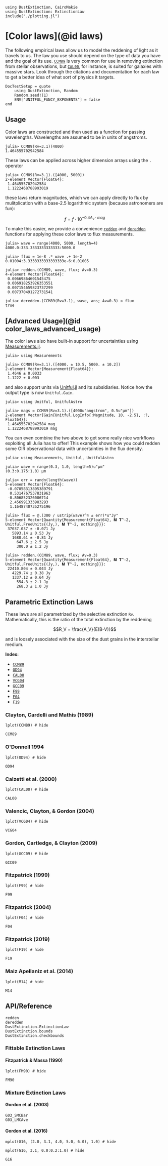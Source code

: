 ```@setup plotting
using DustExtinction, CairoMakie
using DustExtinction: ExtinctionLaw
include("./plotting.jl")
```

# [Color laws](@id laws)

The following empirical laws allow us to model the reddening of light as it travels to us. The law you use should depend on the type of data you have and the goal of its use. [`CCM89`](@ref) is very common for use in removing extinction from stellar observations, but [`CAL00`](@ref), for instance, is suited for galaxies with massive stars. Look through the citations and documentation for each law to get a better idea of what sort of physics it targets.

```@meta
DocTestSetup = quote
    using DustExtinction, Random
    Random.seed!(1)
    ENV["UNITFUL_FANCY_EXPONENTS"] = false
end
```

## Usage

Color laws are constructed and then used as a function for passing wavelengths. Wavelengths are assumed to be in units of angstroms.

```jldoctest
julia> CCM89(Rv=3.1)(4000)
1.464555702942584
```

These laws can be applied across higher dimension arrays using the `.` operator

```jldoctest
julia> CCM89(Rv=3.1).([4000, 5000])
2-element Vector{Float64}:
 1.464555702942584
 1.1222468788993019
```

these laws return magnitudes, which we can apply directly to flux by mulitplication with a base-2.5 logarithmic system (because astronomers are fun):

```math
f = f \cdot 10 ^ {-0.4A_v\cdot mag}
```

To make this easier, we provide a convenience [`redden`](@ref) and [`deredden`](@ref) functions for applying these color laws to flux measurements.

```jldoctest
julia> wave = range(4000, 5000, length=4)
4000.0:333.3333333333333:5000.0

julia> flux = 1e-8 .* wave .+ 1e-2
0.01004:3.3333333333333333e-6:0.01005

julia> redden.(CCM89, wave, flux; Av=0.3)
4-element Vector{Float64}:
 0.00669864601545475
 0.006918253926353551
 0.007154659823737299
 0.007370491272731541

julia> deredden.(CCM89(Rv=3.1), wave, ans; Av=0.3) ≈ flux
true

```

## [Advanced Usage](@id color_laws_advanced_usage)

The color laws also have built-in support for uncertainties using [Measurements.jl](https://github.com/juliaphysics/measurements.jl).

```jldoctest
julia> using Measurements

julia> CCM89(Rv=3.1).([4000. ± 10.5, 5000. ± 10.2])
2-element Vector{Measurement{Float64}}:
 1.4646 ± 0.0033
 1.1222 ± 0.003

```

and also support units via [Unitful.jl](https://github.com/painterqubits/unitful.jl) and its subsidiaries. Notice how the output type is now `Unitful.Gain`.

```jldoctest
julia> using Unitful, UnitfulAstro

julia> mags = CCM89(Rv=3.1).([4000u"angstrom", 0.5u"μm"])
2-element Vector{Gain{Unitful.LogInfo{:Magnitude, 10, -2.5}, :?, Float64}}:
 1.464555702942584 mag
 1.1222468788993019 mag

```

You can even combine the two above to get some really nice workflows exploiting all Julia has to offer! This example shows how you could redden some OIR observational data with uncertainties in the flux density.

```jldoctest
julia> using Measurements, Unitful, UnitfulAstro

julia> wave = range(0.3, 1.0, length=5)u"μm"
(0.3:0.175:1.0) μm

julia> err = randn(length(wave))
5-element Vector{Float64}:
 -0.07058313895389791
  0.5314767537831963
 -0.806852326006714
  2.456991333983293
  1.1648740735275196

julia> flux = @.(300 / ustrip(wave)^4 ± err)*u"Jy"
5-element Vector{Quantity{Measurement{Float64}, 𝐌 𝐓^-2, Unitful.FreeUnits{(Jy,), 𝐌 𝐓^-2, nothing}}}:
 37037.037 ± -0.071 Jy
   5893.14 ± 0.53 Jy
   1680.61 ± -0.81 Jy
     647.6 ± 2.5 Jy
     300.0 ± 1.2 Jy

julia> redden.(CCM89, wave, flux; Av=0.3)
5-element Vector{Quantity{Measurement{Float64}, 𝐌 𝐓^-2, Unitful.FreeUnits{(Jy,), 𝐌 𝐓^-2, nothing}}}:
 22410.804 ± 0.043 Jy
   4229.74 ± 0.38 Jy
   1337.12 ± 0.64 Jy
     554.3 ± 2.1 Jy
     268.3 ± 1.0 Jy

```

## Parametric Extinction Laws

These laws are all parametrized by the selective extinction `Rv`. Mathematically, this is the ratio of the total extinction by the reddening

```math
R_V = \frac{A_V}{E(B-V)}
```

and is loosely associated with the size of the dust grains in the interstellar medium.

**Index:**
- [`CCM89`](@ref)
- [`OD94`](@ref)
- [`CAL00`](@ref)
- [`VCG04`](@ref)
- [`GCC09`](@ref)
- [`F99`](@ref)
- [`F04`](@ref)
- [`F19`](@ref)

### Clayton, Cardelli and Mathis (1989)

```@example plotting
lplot(CCM89) # hide
```

```@docs
CCM89
```

### O'Donnell 1994

```@example plotting
lplot(OD94) # hide
```

```@docs
OD94
```

### Calzetti et al. (2000)

```@example plotting
lplot(CAL00) # hide
```

```@docs
CAL00
```

### Valencic, Clayton, & Gordon (2004)

```@example plotting
lplot(VCG04) # hide
```

```@docs
VCG04
```

### Gordon, Cartledge, & Clayton (2009)

```@example plotting
lplot(GCC09) # hide
```

```@docs
GCC09
```

### Fitzpatrick (1999)

```@example plotting
lplot(F99) # hide
```

```@docs
F99
```

### Fitzpatrick (2004)

```@example plotting
lplot(F04) # hide
```

```@docs
F04
```

### Fitzpatrick (2019)

```@example plotting
lplot(F19) # hide
```

```@docs
F19
```

### Maiz Apellaniz et al. (2014)

```@example plotting
lplot(M14) # hide
```

```@docs
M14
```

## API/Reference

```@docs
redden
deredden
DustExtinction.ExtinctionLaw
DustExtinction.bounds
DustExtinction.checkbounds
```

### Fittable Extinction Laws

#### Fitzpatrick & Massa (1990)

```@example plotting
lplot(FM90) # hide
```

```@docs
FM90
```

### Mixture Extinction Laws

#### Gordon et al. (2003)

```@docs
G03_SMCBar
G03_LMCAve
```

#### Gordon et al. (2016)

```@example plotting
mplot(G16, (2.0, 3.1, 4.0, 5.0, 6.0), 1.0) # hide
```

```@example plotting
mplot(G16, 3.1, 0.0:0.2:1.0) # hide
```

```@docs
G16
```
